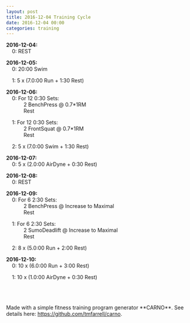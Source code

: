```yaml
---
layout: post
title: 2016-12-04 Training Cycle
date: 2016-12-04 00:00
categories: training
---
```


**2016-12-04:**  
&nbsp;&nbsp;&nbsp;&nbsp;0: REST  


**2016-12-05:**  
&nbsp;&nbsp;&nbsp;&nbsp;0: 20:00 Swim

&nbsp;&nbsp;&nbsp;&nbsp;1: 5 x (7.0:00 Run + 1:30 Rest)
  


**2016-12-06:**  
&nbsp;&nbsp;&nbsp;&nbsp;0: For 12 0:30 Sets:  
&nbsp;&nbsp;&nbsp;&nbsp;&nbsp;&nbsp;&nbsp;&nbsp;&nbsp;&nbsp;&nbsp;&nbsp;2 BenchPress @ 0.7\*1RM  
&nbsp;&nbsp;&nbsp;&nbsp;&nbsp;&nbsp;&nbsp;&nbsp;&nbsp;&nbsp;&nbsp;&nbsp;Rest  
  
&nbsp;&nbsp;&nbsp;&nbsp;1: For 12 0:30 Sets:  
&nbsp;&nbsp;&nbsp;&nbsp;&nbsp;&nbsp;&nbsp;&nbsp;&nbsp;&nbsp;&nbsp;&nbsp;2 FrontSquat @ 0.7\*1RM  
&nbsp;&nbsp;&nbsp;&nbsp;&nbsp;&nbsp;&nbsp;&nbsp;&nbsp;&nbsp;&nbsp;&nbsp;Rest  
  
&nbsp;&nbsp;&nbsp;&nbsp;2: 5 x (7.0:00 Swim + 1:30 Rest)  


**2016-12-07:**  
&nbsp;&nbsp;&nbsp;&nbsp;0: 5 x (2.0:00 AirDyne + 0:30 Rest)  


**2016-12-08:**  
&nbsp;&nbsp;&nbsp;&nbsp;0: REST  


**2016-12-09:**  
&nbsp;&nbsp;&nbsp;&nbsp;0: For 6 2:30 Sets:  
&nbsp;&nbsp;&nbsp;&nbsp;&nbsp;&nbsp;&nbsp;&nbsp;&nbsp;&nbsp;&nbsp;&nbsp;2 BenchPress @ Increase to Maximal  
&nbsp;&nbsp;&nbsp;&nbsp;&nbsp;&nbsp;&nbsp;&nbsp;&nbsp;&nbsp;&nbsp;&nbsp;Rest  
  
&nbsp;&nbsp;&nbsp;&nbsp;1: For 6 2:30 Sets:  
&nbsp;&nbsp;&nbsp;&nbsp;&nbsp;&nbsp;&nbsp;&nbsp;&nbsp;&nbsp;&nbsp;&nbsp;2 SumoDeadlift @ Increase to Maximal  
&nbsp;&nbsp;&nbsp;&nbsp;&nbsp;&nbsp;&nbsp;&nbsp;&nbsp;&nbsp;&nbsp;&nbsp;Rest  
  
&nbsp;&nbsp;&nbsp;&nbsp;2: 8 x (5.0:00 Run + 2:00 Rest)  


**2016-12-10:**  
&nbsp;&nbsp;&nbsp;&nbsp;0: 10 x (6.0:00 Run + 3:00 Rest)

&nbsp;&nbsp;&nbsp;&nbsp;1: 10 x (1.0:00 AirDyne + 0:30 Rest)
  

<br>
<br>
<br>
  Made with a simple fitness training program generator **CARNO**. See details here:
 <a href='https://github.com/tmfarrell/carno'>https://github.com/tmfarrell/carno</a>.